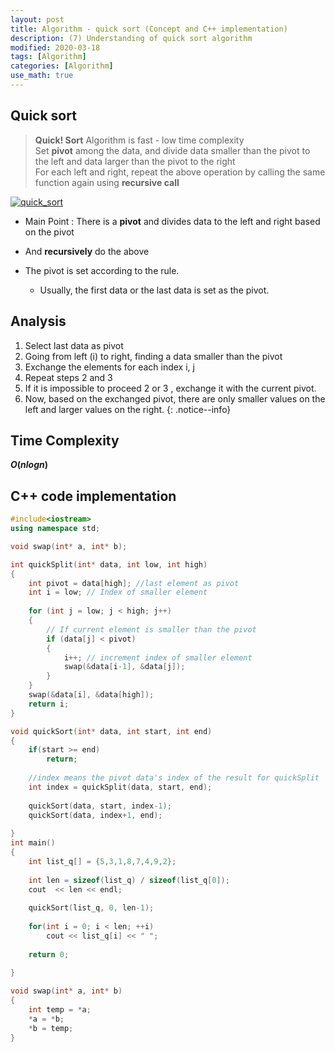 ```yaml
---
layout: post
title: Algorithm - quick sort (Concept and C++ implementation)
description: (7) Understanding of quick sort algorithm
modified: 2020-03-18
tags: [Algorithm]
categories: [Algorithm]
use_math: true
---
```



## Quick sort  
> **Quick! Sort** Algorithm is fast - low time complexity  
> Set **pivot** among the data, and divide data smaller than the pivot to the left and data larger than the pivot to the right  
> For each left and right, repeat the above operation by calling the same function again using **recursive call**  


[![quick_sort](https://upload.wikimedia.org/wikipedia/commons/thumb/a/af/Quicksort-diagram.svg/800px-Quicksort-diagram.svg.png)](https://en.wikipedia.org/wiki/Quicksort)


* Main Point : There is a **pivot** and divides data to the left and right based on the pivot  
* And **recursively** do the above  

* The pivot is set according to the rule. 
	* Usually, the first data or the last data is set as the pivot.

## Analysis
1. Select last data as pivot
2. Going from left (i) to right, finding a data smaller than the pivot
3. Exchange the elements for each index i, j
4. Repeat steps 2 and 3
5. If it is impossible to proceed 2 or 3 , exchange it with the current pivot.
6. Now, based on the exchanged pivot, there are only smaller values on the left and larger values on the right.
{: .notice--info}

## Time Complexity
**$O(nlogn)$**  

## C++ code implementation  
```cpp
#include<iostream>
using namespace std;

void swap(int* a, int* b);

int quickSplit(int* data, int low, int high)  
{  
    int pivot = data[high]; //last element as pivot
    int i = low; // Index of smaller element
    
    for (int j = low; j < high; j++)
    {
        // If current element is smaller than the pivot
        if (data[j] < pivot)
        {
            i++; // increment index of smaller element
            swap(&data[i-1], &data[j]);
        }
    }
    swap(&data[i], &data[high]);
    return i;
}

void quickSort(int* data, int start, int end)
{
	if(start >= end)
		return;
	
	//index means the pivot data's index of the result for quickSplit 
	int index = quickSplit(data, start, end); 
	
	quickSort(data, start, index-1);
	quickSort(data, index+1, end);
	
}
int main()
{
	int list_q[] = {5,3,1,8,7,4,9,2};
	
	int len = sizeof(list_q) / sizeof(list_q[0]);
	cout  << len << endl;
		
	quickSort(list_q, 0, len-1);
	
	for(int i = 0; i < len; ++i)
		cout << list_q[i] << " ";
		
	return 0;
	
}

void swap(int* a, int* b)  
{  
    int temp = *a;  
    *a = *b;  
    *b = temp;  
}
```
